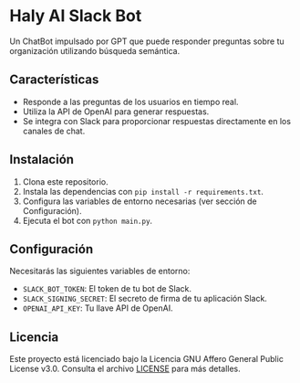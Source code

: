 # Haly AI Slack Bot

Un ChatBot impulsado por GPT que puede responder preguntas sobre tu organización utilizando búsqueda semántica.

## Características

- Responde a las preguntas de los usuarios en tiempo real.
- Utiliza la API de OpenAI para generar respuestas.
- Se integra con Slack para proporcionar respuestas directamente en los canales de chat.

## Instalación

1. Clona este repositorio.
2. Instala las dependencias con `pip install -r requirements.txt`.
3. Configura las variables de entorno necesarias (ver sección de Configuración).
4. Ejecuta el bot con `python main.py`.

## Configuración

Necesitarás las siguientes variables de entorno:

- `SLACK_BOT_TOKEN`: El token de tu bot de Slack.
- `SLACK_SIGNING_SECRET`: El secreto de firma de tu aplicación Slack.
- `OPENAI_API_KEY`: Tu llave API de OpenAI.

## Licencia

Este proyecto está licenciado bajo la Licencia GNU Affero General Public License v3.0. Consulta el archivo [LICENSE](LICENSE) para más detalles.
